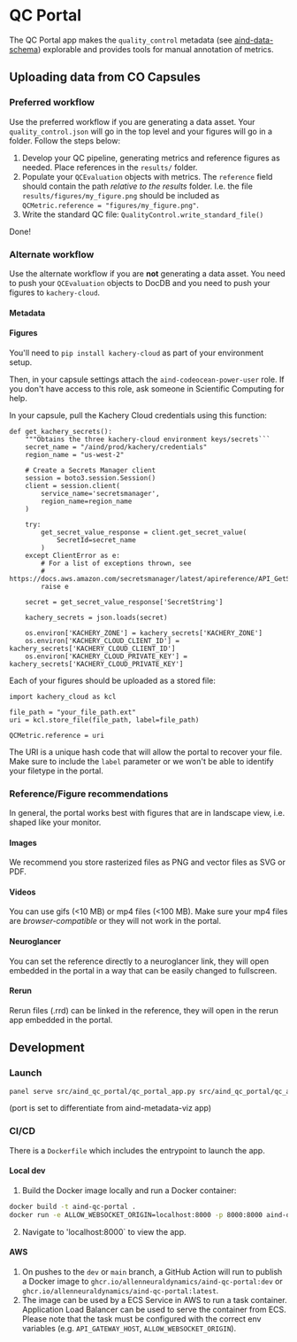 # QC Portal

The QC Portal app makes the `quality_control` metadata (see [aind-data-schema](https://github.com/allenNeuralDynamics/aind-data-schema)) explorable and provides tools for manual annotation of metrics.

## Uploading data from CO Capsules

### Preferred workflow

Use the preferred workflow if you are generating a data asset. Your `quality_control.json` will go in the top level and your figures will go in a folder. Follow the steps below:

1. Develop your QC pipeline, generating metrics and reference figures as needed. Place references in the `results/` folder.
2. Populate your `QCEvaluation` objects with metrics. The `reference` field should contain the path *relative to the results* folder. I.e. the file `results/figures/my_figure.png` should be included as `QCMetric.reference = "figures/my_figure.png"`. 
3. Write the standard QC file: `QualityControl.write_standard_file()`

Done!

### Alternate workflow

Use the alternate workflow if you are **not** generating a data asset. You need to push your `QCEvaluation` objects to DocDB and you need to push your figures to `kachery-cloud`. 

#### Metadata

#### Figures

You'll need to `pip install kachery-cloud` as part of your environment setup.

Then, in your capsule settings attach the `aind-codeocean-power-user` role. If you don't have access to this role, ask someone in Scientific Computing for help.

In your capsule, pull the Kachery Cloud credentials using this function:

```
def get_kachery_secrets():
    """Obtains the three kachery-cloud environment keys/secrets```
    secret_name = "/aind/prod/kachery/credentials"
    region_name = "us-west-2"

    # Create a Secrets Manager client
    session = boto3.session.Session()
    client = session.client(
        service_name='secretsmanager',
        region_name=region_name
    )

    try:
        get_secret_value_response = client.get_secret_value(
            SecretId=secret_name
        )
    except ClientError as e:
        # For a list of exceptions thrown, see
        # https://docs.aws.amazon.com/secretsmanager/latest/apireference/API_GetSecretValue.html
        raise e

    secret = get_secret_value_response['SecretString']
    
    kachery_secrets = json.loads(secret)

    os.environ['KACHERY_ZONE'] = kachery_secrets['KACHERY_ZONE']
    os.environ['KACHERY_CLOUD_CLIENT_ID'] = kachery_secrets['KACHERY_CLOUD_CLIENT_ID']
    os.environ['KACHERY_CLOUD_PRIVATE_KEY'] = kachery_secrets['KACHERY_CLOUD_PRIVATE_KEY']
```

Each of your figures should be uploaded as a stored file:

```
import kachery_cloud as kcl

file_path = "your_file_path.ext"
uri = kcl.store_file(file_path, label=file_path)

QCMetric.reference = uri
```

The URI is a unique hash code that will allow the portal to recover your file. Make sure to include the `label` parameter or we won't be able to identify your filetype in the portal.

### Reference/Figure recommendations

In general, the portal works best with figures that are in landscape view, i.e. shaped like your monitor.

#### Images

We recommend you store rasterized files as PNG and vector files as SVG or PDF.

#### Videos

You can use gifs (<10 MB) or mp4 files (<100 MB). Make sure your mp4 files are *browser-compatible* or they will not work in the portal.

#### Neuroglancer

You can set the reference directly to a neuroglancer link, they will open embedded in the portal in a way that can be easily changed to fullscreen.

#### Rerun

Rerun files (.rrd) can be linked in the reference, they will open in the rerun app embedded in the portal.

## Development

### Launch

```sh
panel serve src/aind_qc_portal/qc_portal_app.py src/aind_qc_portal/qc_asset_app.py src/aind_qc_portal/qc_app.py --static-dirs images=src/aind_qc_portal/images --autoreload --show --port 5007 --allow-websocket-origin=10.128.141.92:5007 --keep-alive 10000
```

(port is set to differentiate from aind-metadata-viz app)


### CI/CD
There is a `Dockerfile` which includes the entrypoint to launch the app.

#### Local dev
1. Build the Docker image locally and run a Docker container:
```sh
docker build -t aind-qc-portal .
docker run -e ALLOW_WEBSOCKET_ORIGIN=localhost:8000 -p 8000:8000 aind-qc-portal
```
2. Navigate to 'localhost:8000` to view the app.

#### AWS
1. On pushes to the `dev` or `main` branch, a GitHub Action will run to publish a Docker image to `ghcr.io/allenneuraldynamics/aind-qc-portal:dev` or `ghcr.io/allenneuraldynamics/aind-qc-portal:latest`.
2. The image can be used by a ECS Service in AWS to run a task container. Application Load Balancer can be used to serve the container from ECS. Please note that the task must be configured with the correct env variables (e.g. `API_GATEWAY_HOST`, `ALLOW_WEBSOCKET_ORIGIN`).